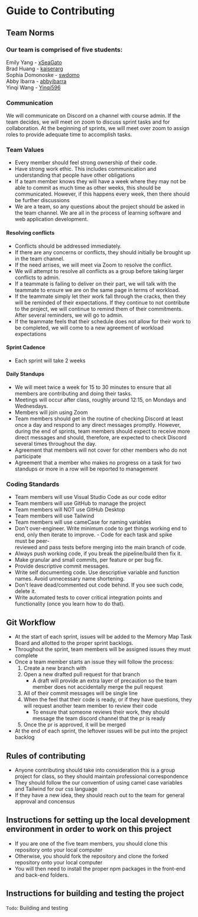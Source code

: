 # Guide to Contributing

## Team Norms

### Our team is comprised of five students: <br/>

Emily Yang - [xSeaGato](https://github.com/xSeaGato)<br/>
Brad Huang - [kaiserarg](https://github.com/kaiserarg)<br/>
Sophia Domonoske - [swdomo](https://github.com/swdomo)<br/>
Abby Ibarra - [abbyibarra](https://github.com/abbyibarra)<br/>
Yinqi Wang - [Yinqi596](https://github.com/Yinqi596)<br/>

### Communication
We will communicate on Discord on a channel with course admin. If the team decides, we will meet on zoom to discuss sprint tasks and for collaboration. At the beginning of sprints, we will meet over zoom to assign roles to provide adequate time to accomplish tasks.

### Team Values

* Every member should feel strong ownership of their code.
* Have strong work ethic. This includes communication and understanding that people have other obligations
* If a team member knows they will have a week where they may not be able to commit as much time as other weeks, this should be communicated. However, if this happens every week, then there should be further discussions
* We are a team, so any questions about the project should be asked in the team channel. We are all in the process of learning software and web application development. 

#### Resolving conflicts
* Conflicts should be addressed immediately.
* If there are any concerns or conflicts, they should initially be brought up in the team channel.
* If the need arrises, we will meet via Zoom to resolve the conflict.
* We will attempt to resolve all conflicts as a group before taking larger conflicts to admin.
* If a teammate is failing to deliver on their part, we will talk with the teammate to ensure we are on the same page in terms of workload.
* If the teammate simply let their work fall through the cracks, then they will be reminded of their expectations. If they continue to not contribute to the project, we will continue to remind them of their commitments. After several reminders, we will go to admin.
* If the teammate feels that their schedule does not allow for their work to be completed, we will come to a new agreement of workload expectations

#### Sprint Cadence
* Each sprint will take 2 weeks

#### Daily Standups
* We will meet twice a week for 15 to 30 minutes to ensure that all members are contributing and doing their tasks.
* Meetings will occur after class, roughly around 12:15, on Mondays and Wednesdays.
* Members will join using Zoom
* Team members should get in the routine of checking Discord at least once a day and respond to any direct messages promptly. However, during the end of sprints, team members should expect to receive more direct messages and should, therefore, are expected to check Discord several times throughout the day.
* Agreement that members will not cover for other members who do not participate
* Agreement that a member who makes no progress on a task for two standups or more in a row will be reported to management

### Coding Standards
* Team members will use Visual Studio Code as our code editor
* Team members will use GitHub to manage the project
* Team members will NOT use GitHub Desktop
* Team members will use Tailwind
* Team members will use cameCase for naming variables
* Don't over-engineer. Write minimum code to get things working end to end, only then iterate to improve. - Code for each task and spike must be peer-reviewed and pass tests before merging into the main branch of code.
* Always push working code, if you break the pipeline/build then fix it.
* Make granular and small commits, per feature or per bug fix.
* Provide descriptive commit messages.
* Write self documenting code. Use descriptive variable and function names. Avoid unnecessary name shortening.
* Don't leave dead/commented out code behind. If you see such code, delete it.
* Write automated tests to cover critical integration points and functionality (once you learn how to do that).

## Git Workflow
* At the start of each sprint, issues will be added to the Memory Map Task Board and allotted to the proper sprint backlogs. 
* Throughout the sprint, team members will be assigned issues they must complete
* Once a team member starts an issue they will follow the process:
    1. Create a new branch with 
    2. Open a new drafted pull request for that branch
        * A draft will provide an extra layer of precaution so the team member does not accidentally merge the pull request
    3. All of their commit messages will be single line
    4. When the feel that their code is ready, or if they have questions, they will request another team member to review their code
        * To ensure that someone reviews their work, they should message the team discord channel that the pr is ready
    5. Once the pr is approved, it will be merged
* At the end of each sprint, the leftover issues will be put into the project backlog

## Rules of contributing
* Anyone contributing should take into consideration this is a group project for class, so they should maintain professional correspondence
* They should follow the our convention of using camel case variables and Tailwind for our css language
* If they have a new idea, they should reach out to the team for general approval and concensus

## Instructions for setting up the local development environment in order to work on this project
* If you are one of the five team members, you should clone this repository onto your local computer
* Otherwise, you should fork the repository and clone the forked repository onto your local computer
* You will then need to install the proper npm packages in the front-end and back-end folders.

## Instructions for building and testing the project 
`Todo`: Building and testing

